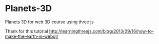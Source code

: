 # Planets-3D
Planets 3D for web 3D course using three js

Thank for this tutorial
http://learningthreejs.com/blog/2013/09/16/how-to-make-the-earth-in-webgl/
